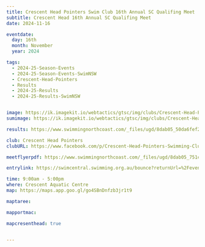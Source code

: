 ```yaml
---
title: Crescent Head Pointers Swim Club 16th Annual SC Qualifing Meet
subtitle: Crescent Head 16th Annual SC Qualifing Meet
date: 2024-11-16

eventdate:
  day: 16th
  month: November
  year: 2024

tags:
  - 2024-25-Season-Events
  - 2024-25-Season-Events-SwimNSW
  - Crescent-Head-Pointers
  - Results
  - 2024-25-Results
  - 2024-25-Results-SwimNSW


image: https://ik.imagekit.io/webtactics/gtsc/img/clubs/Crescent-Head-Pointers-600x400.jpg
sumimage: https://ik.imagekit.io/webtactics/gtsc/img/clubs/Crescent-Head-Pointers-400x600.jpg

results: https://www.swimmingnorthcoast.com/_files/ugd/8dab05_50da6fef2e2f4e6c922db181bff6d7d4.pdf

club: Crescent Head Pointers
clubURL: https://www.facebook.com/p/Crescent-Head-Pointers-Swimming-Club-100031252717475/

meetflyerpdf: https://www.swimmingnorthcoast.com/_files/ugd/8dab05_751c106be8444afeadb6bed7c6788c5b.pdf

entrylink: https://swimcentral.swimming.org.au/bounce?returnUrl=%2Fevents%2Fc6295dd2-3576-ef11-a670-0022489771e1%2Fdetail

time: 9:00am - 5:00pm
where: Crescent Aquatic Centre
map: https://maps.app.goo.gl/go4SBnDnfzb3jr1t9

maptaree:

mapportmac:

mapcresenthead: true


---
```



